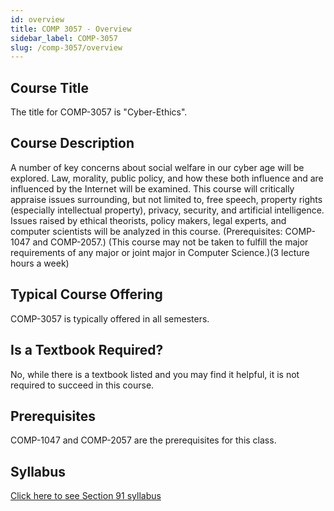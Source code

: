 ```yaml
---
id: overview
title: COMP 3057 - Overview
sidebar_label: COMP-3057
slug: /comp-3057/overview
---
```


## Course Title

The title for COMP-3057 is "Cyber-Ethics".

## Course Description

A number of key concerns about social welfare in our cyber age will be explored. Law, morality, public policy, and how these both influence and are influenced by the Internet will be examined. This course will critically appraise issues surrounding, but not limited to, free speech, property rights (especially intellectual property), privacy, security, and artificial intelligence. Issues raised by ethical theorists, policy makers, legal experts, and computer scientists will be analyzed in this course. (Prerequisites: COMP-1047 and COMP-2057.) (This course may not be taken to fulfill the major requirements of any major or joint major in Computer Science.)(3 lecture hours a week)

## Typical Course Offering

COMP-3057 is typically offered in all semesters.

## Is a Textbook Required?

No, while there is a textbook listed and you may find it helpful, it is not required to succeed in this course.

## Prerequisites

COMP-1047 and COMP-2057 are the prerequisites for this class.

## Syllabus

[Click here to see Section 91 syllabus](../../resources/syllabus/COMP-3057-91%20F24.pdf)

